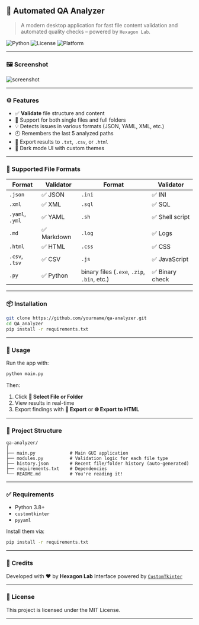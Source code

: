 
## 🧪 Automated QA Analyzer

> A modern desktop application for fast file content validation and automated quality checks – powered by `Hexagon Lab`.

![Python](https://img.shields.io/badge/Python-3.8%2B-blue?logo=python)
![License](https://img.shields.io/badge/License-MIT-green)
![Platform](https://img.shields.io/badge/Platform-Windows%20%7C%20macOS%20%7C%20Linux-lightgrey)

---

### 🖼️ Screenshot

![screenshot](https://via.placeholder.com/1000x300.png?text=Automated+QA+Analyzer+%7C+Hexagon+Lab)

---

### ⚙️ Features

* ✅ **Validate** file structure and content
* 📂 Support for both single files and full folders
* 💡 Detects issues in various formats (JSON, YAML, XML, etc.)
* 🕘 Remembers the last 5 analyzed paths
* 📄 Export results to `.txt`, `.csv`, or `.html`
* 🌙 Dark mode UI with custom themes

---

### 🧩 Supported File Formats

| Format          | Validator  | Format                                      | Validator      |
| --------------- | ---------- | ------------------------------------------- | -------------- |
| `.json`         | ✅ JSON     | `.ini`                                      | ✅ INI          |
| `.xml`          | ✅ XML      | `.sql`                                      | ✅ SQL          |
| `.yaml`, `.yml` | ✅ YAML     | `.sh`                                       | ✅ Shell script |
| `.md`           | ✅ Markdown | `.log`                                      | ✅ Logs         |
| `.html`         | ✅ HTML     | `.css`                                      | ✅ CSS          |
| `.csv`, `.tsv`  | ✅ CSV      | `.js`                                       | ✅ JavaScript   |
| `.py`           | ✅ Python   | binary files (`.exe`, `.zip`, `.bin`, etc.) | ✅ Binary check |

---

### 📦 Installation

```bash
git clone https://github.com/yourname/qa-analyzer.git
cd QA_analyzer
pip install -r requirements.txt
```

---

### 🚀 Usage

Run the app with:

```bash
python main.py
```

Then:

1. Click **📂 Select File or Folder**
2. View results in real-time
3. Export findings with **📄 Export** or **🌐 Export to HTML**

---

### 📁 Project Structure

```text
qa-analyzer/
│
├── main.py             # Main GUI application
├── modules.py          # Validation logic for each file type
├── history.json        # Recent file/folder history (auto-generated)
├── requirements.txt    # Dependencies
└── README.md           # You're reading it!
```

---

### ✅ Requirements

* Python 3.8+
* `customtkinter`
* `pyyaml`

Install them via:

```bash
pip install -r requirements.txt
```

---

### 🧠 Credits

Developed with ❤️ by **Hexagon Lab**
Interface powered by [`CustomTkinter`](https://github.com/TomSchimansky/CustomTkinter)

---

### 🪪 License

This project is licensed under the MIT License.

---
